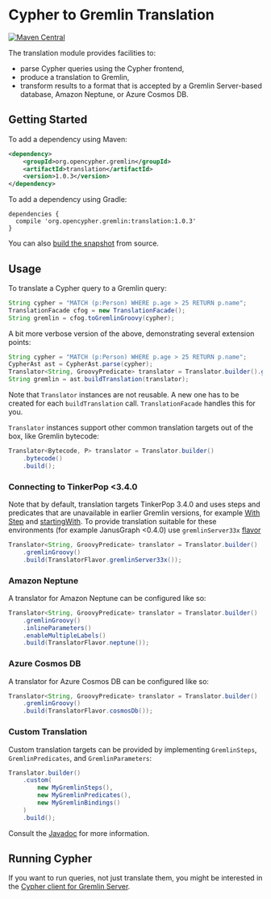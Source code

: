 # Cypher to Gremlin Translation

[![Maven Central](https://maven-badges.herokuapp.com/maven-central/org.opencypher.gremlin/translation/badge.svg?style=shield)](https://maven-badges.herokuapp.com/maven-central/org.opencypher.gremlin/translation)

The translation module provides facilities to:
- parse Cypher queries using the Cypher frontend,
- produce a translation to Gremlin,
- transform results to a format that is accepted by a Gremlin Server-based database, Amazon Neptune, or Azure Cosmos DB.

## Getting Started

To add a dependency using Maven:

```xml
<dependency>
    <groupId>org.opencypher.gremlin</groupId>
    <artifactId>translation</artifactId>
    <version>1.0.3</version>
</dependency>
```

To add a dependency using Gradle:

```
dependencies {
  compile 'org.opencypher.gremlin:translation:1.0.3'
}
```

You can also [build the snapshot](../README.md#development) from source.

## Usage

To translate a Cypher query to a Gremlin query:

<!-- [freshReadmeSource](../testware/integration-tests/src/test/java/org/opencypher/gremlin/snippets/TranslationSnippets.java#translate) -->
```java
String cypher = "MATCH (p:Person) WHERE p.age > 25 RETURN p.name";
TranslationFacade cfog = new TranslationFacade();
String gremlin = cfog.toGremlinGroovy(cypher);
```

A bit more verbose version of the above, demonstrating several extension points:

<!-- [freshReadmeSource](../testware/integration-tests/src/test/java/org/opencypher/gremlin/snippets/TranslationSnippets.java#verbose) -->
```java
String cypher = "MATCH (p:Person) WHERE p.age > 25 RETURN p.name";
CypherAst ast = CypherAst.parse(cypher);
Translator<String, GroovyPredicate> translator = Translator.builder().gremlinGroovy().build();
String gremlin = ast.buildTranslation(translator);
```

Note that `Translator` instances are not reusable. A new one has to be created for each `buildTranslation` call. `TranslationFacade` handles this for you.

`Translator` instances support other common translation targets out of the box, like Gremlin bytecode:

<!-- [freshReadmeSource](../testware/integration-tests/src/test/java/org/opencypher/gremlin/snippets/TranslationSnippets.java#bytecode) -->
```java
Translator<Bytecode, P> translator = Translator.builder()
    .bytecode()
    .build();
```

### Connecting to TinkerPop <3.4.0

Note that by default, translation targets TinkerPop 3.4.0 and uses steps and predicates that are unavailable in earlier 
Gremlin versions, for example [With Step](http://tinkerpop.apache.org/docs/current/reference/#with-step) and [startingWith](http://tinkerpop.apache.org/docs/current/reference/#a-note-on-predicates).
To provide translation suitable for these environments (for example JanusGraph <0.4.0) use `gremlinServer33x` [flavor](https://github.com/opencypher/cypher-for-gremlin/wiki/Gremlin-implementations#flavors)

<!-- [freshReadmeSource](../testware/integration-tests/src/test/java/org/opencypher/gremlin/snippets/TranslationSnippets.java#translator33x) -->
```java
Translator<String, GroovyPredicate> translator = Translator.builder()
    .gremlinGroovy()
    .build(TranslatorFlavor.gremlinServer33x());
```

### Amazon Neptune

A translator for Amazon Neptune can be configured like so:

<!-- [freshReadmeSource](../testware/integration-tests/src/test/java/org/opencypher/gremlin/snippets/TranslationSnippets.java#neptune) -->
```java
Translator<String, GroovyPredicate> translator = Translator.builder()
    .gremlinGroovy()
    .inlineParameters()
    .enableMultipleLabels()
    .build(TranslatorFlavor.neptune());
```

### Azure Cosmos DB

A translator for Azure Cosmos DB can be configured like so:

<!-- [freshReadmeSource](../testware/integration-tests/src/test/java/org/opencypher/gremlin/snippets/TranslationSnippets.java#cosmosdb) -->
```java
Translator<String, GroovyPredicate> translator = Translator.builder()
    .gremlinGroovy()
    .build(TranslatorFlavor.cosmosDb());
```

### Custom Translation

Custom translation targets can be provided by implementing `GremlinSteps`, `GremlinPredicates`, and `GremlinParameters`:

<!-- [freshReadmeSource](../testware/integration-tests/src/test/java/org/opencypher/gremlin/snippets/TranslationSnippets.java#custom) -->
```java
Translator.builder()
    .custom(
        new MyGremlinSteps(),
        new MyGremlinPredicates(),
        new MyGremlinBindings()
    )
    .build();
```

Consult the [Javadoc](https://opencypher.github.io/cypher-for-gremlin/api/1.0.3/java/org/opencypher/gremlin/translation/package-summary.html) for more information.

## Running Cypher

If you want to run queries, not just translate them, you might be interested in the [Cypher client for Gremlin Server](../tinkerpop/cypher-gremlin-server-client).
